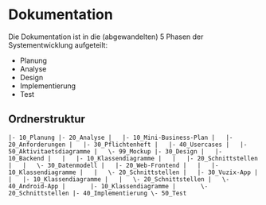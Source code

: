 # Dokumentation
Die Dokumentation ist in die (abgewandelten) 5 Phasen der Systementwicklung aufgeteilt:

* Planung
* Analyse
* Design
* Implementierung
* Test

## Ordnerstruktur
`
|- 10_Planung
|- 20_Analyse
|   |- 10_Mini-Business-Plan
|   |- 20_Anforderungen
|   |- 30_Pflichtenheft
|   |- 40_Usercases
|   |- 50_Aktivitaetsdiagramme
|   \- 99_Mockup
|- 30_Design
|   |- 10_Backend
|   |   |- 10_Klassendiagramme
|   |   |- 20_Schnittstellen
|   |   \- 30_Datenmodell
|   |- 20_Web-Frontend
|   |   |- 10_Klassendiagramme
|   |   \- 20_Schnittstellen
|   |- 30_Vuzix-App
|   |   |- 10_Klassendiagramme
|   |   \- 20_Schnittstellen
|   \- 40_Android-App
|       |- 10_Klassendiagramme
|       \- 20_Schnittstellen
|- 40_Implementierung
\- 50_Test
`